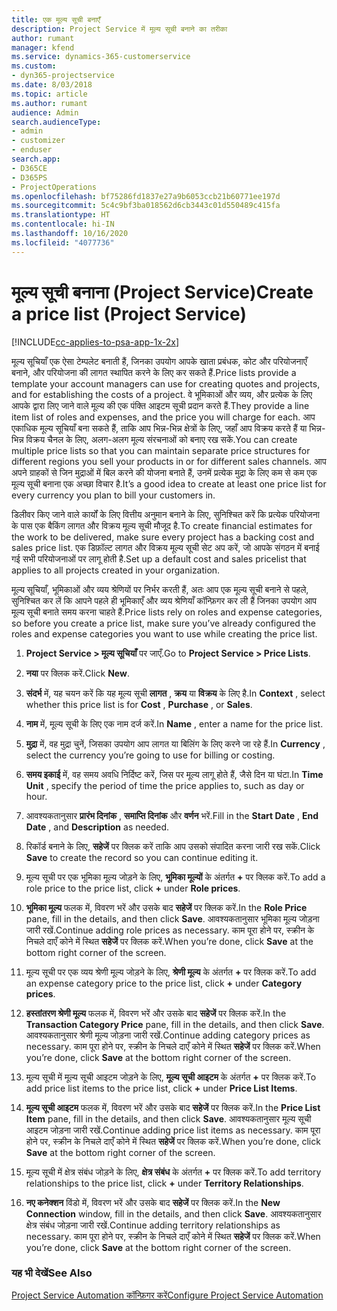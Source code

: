 ```yaml
---
title: एक मूल्य सूची बनाएँ
description: Project Service में मूल्य सूची बनाने का तरीका
author: rumant
manager: kfend
ms.service: dynamics-365-customerservice
ms.custom:
- dyn365-projectservice
ms.date: 8/03/2018
ms.topic: article
ms.author: rumant
audience: Admin
search.audienceType:
- admin
- customizer
- enduser
search.app:
- D365CE
- D365PS
- ProjectOperations
ms.openlocfilehash: bf75286fd1837e27a9b6053ccb21b60771ee197d
ms.sourcegitcommit: 5c4c9bf3ba018562d6cb3443c01d550489c415fa
ms.translationtype: HT
ms.contentlocale: hi-IN
ms.lasthandoff: 10/16/2020
ms.locfileid: "4077736"
---
```

# <a name="create-a-price-list-project-service"></a><span data-ttu-id="e9f72-103">मूल्‍य सूची बनाना (Project Service)</span><span class="sxs-lookup"><span data-stu-id="e9f72-103">Create a price list (Project Service)</span></span>

[!INCLUDE[cc-applies-to-psa-app-1x-2x](../includes/cc-applies-to-psa-app-1x-2x.md)]

<span data-ttu-id="e9f72-104">मूल्‍य सूचियाँ एक ऐसा टेम्पलेट बनाती हैं, जिनका उपयोग आपके खाता प्रबंधक, कोट और परियोजनाएँ बनाने, और परियोजना की लागत स्‍थापित करने के लिए कर सकते हैं.</span><span class="sxs-lookup"><span data-stu-id="e9f72-104">Price lists provide a template your account managers can use for creating quotes and projects, and for establishing the costs of a project.</span></span> <span data-ttu-id="e9f72-105">वे भूमिकाओं और व्‍यय, और प्रत्‍येक के लिए आपके द्वारा लिए जाने वाले मूल्‍य की एक पंक्ति आइटम सूची प्रदान करते हैं.</span><span class="sxs-lookup"><span data-stu-id="e9f72-105">They provide a line item list of roles and expenses, and the price you will charge for each.</span></span> <span data-ttu-id="e9f72-106">आप एकाधिक मूल्य सूचियाँ बना सकते हैं, ताकि आप भिन्न-भिन्न क्षेत्रों के लिए, जहाँ आप विक्रय करते हैं या भिन्न-भिन्न विक्रय चैनल के लिए, अलग-अलग मूल्य संरचनाओं को बनाए रख सकें.</span><span class="sxs-lookup"><span data-stu-id="e9f72-106">You can create multiple price lists so that you can maintain separate price structures for different regions you sell your products in or for different sales channels.</span></span> <span data-ttu-id="e9f72-107">आप अपने ग्राहकों से जिन मुद्राओं में बिल करने की योजना बनाते हैं, उनमें प्रत्‍येक मुद्रा के लिए कम से कम एक मूल्‍य सूची बनाना एक अच्छा विचार है.</span><span class="sxs-lookup"><span data-stu-id="e9f72-107">It’s a good idea to create at least one price list for every currency you plan to bill your customers in.</span></span>  
  
<span data-ttu-id="e9f72-108">डिलीवर किए जाने वाले कार्यों के लिए वित्तीय अनुमान बनाने के लिए, सुनिश्चित करें कि प्रत्येक परियोजना के पास एक बैकिंग लागत और विक्रय मूल्‍य सूची मौजूद है.</span><span class="sxs-lookup"><span data-stu-id="e9f72-108">To create financial estimates for the work to be delivered, make sure every project has a backing cost and sales price list.</span></span> <span data-ttu-id="e9f72-109">एक डिफ़ॉल्ट लागत और विक्रय मूल्य सूची सेट अप करें, जो आपके संगठन में बनाई गई सभी परियोजनाओं पर लागू होती है.</span><span class="sxs-lookup"><span data-stu-id="e9f72-109">Set up a default cost and sales pricelist that applies to all projects created in your organization.</span></span>  
  
<span data-ttu-id="e9f72-110">मूल्य सूचियाँ, भूमिकाओं और व्यय श्रेणियों पर निर्भर करती हैं, अतः आप एक मूल्य सूची बनाने से पहले, सुनिश्चित कर लें कि आपने पहले ही भूमिकाएँ और व्‍यय श्रेणियाँ कॉन्फ़िगर कर ली हैं जिनका उपयोग आप मूल्य सूची बनाते समय करना चाहते हैं.</span><span class="sxs-lookup"><span data-stu-id="e9f72-110">Price lists rely on roles and expense categories, so before you create a price list, make sure you’ve already configured the roles and expense categories you want to use while creating the price list.</span></span>  
  
1.  <span data-ttu-id="e9f72-111">**Project Service > मूल्‍य सूचियाँ** पर जाएँ.</span><span class="sxs-lookup"><span data-stu-id="e9f72-111">Go to **Project Service > Price Lists**.</span></span>  
  
2.  <span data-ttu-id="e9f72-112">**नया** पर क्लिक करें.</span><span class="sxs-lookup"><span data-stu-id="e9f72-112">Click **New**.</span></span>  
  
3.  <span data-ttu-id="e9f72-113">**संदर्भ** में, यह चयन करें कि यह मूल्‍य सूची **लागत** , **क्रय** या **विक्रय** के लिए है.</span><span class="sxs-lookup"><span data-stu-id="e9f72-113">In **Context** , select whether this price list is for **Cost** , **Purchase** , or **Sales**.</span></span>  
  
4.  <span data-ttu-id="e9f72-114">**नाम** में, मूल्य सूची के लिए एक नाम दर्ज करें.</span><span class="sxs-lookup"><span data-stu-id="e9f72-114">In **Name** , enter a name for the price list.</span></span>  
  
5.  <span data-ttu-id="e9f72-115">**मुद्रा** में, वह मुद्रा चुनें, जिसका उपयोग आप लागत या बिलिंग के लिए करने जा रहे हैं.</span><span class="sxs-lookup"><span data-stu-id="e9f72-115">In **Currency** , select the currency you’re going to use for billing or costing.</span></span>  
  
6.  <span data-ttu-id="e9f72-116">**समय इकाई** में, वह समय अवधि निर्दिष्ट करें, जिस पर मूल्य लागू होते हैं, जैसे दिन या घंटा.</span><span class="sxs-lookup"><span data-stu-id="e9f72-116">In **Time Unit** , specify the period of time the price applies to, such as day or hour.</span></span>  
  
7.  <span data-ttu-id="e9f72-117">आवश्‍यकतानुसार **प्रारंभ दिनांक** , **समाप्ति दिनांक** और **वर्णन** भरें.</span><span class="sxs-lookup"><span data-stu-id="e9f72-117">Fill in the **Start Date** , **End Date** , and **Description** as needed.</span></span>  
  
8.  <span data-ttu-id="e9f72-118">रिकॉर्ड बनाने के लिए, **सहेजें** पर क्लिक करें ताकि आप उसको संपादित करना जारी रख सकें.</span><span class="sxs-lookup"><span data-stu-id="e9f72-118">Click **Save** to create the record so you can continue editing it.</span></span>  
  
9. <span data-ttu-id="e9f72-119">मूल्य सूची पर एक भूमिका मूल्य जोड़ने के लिए, **भूमिका मूल्‍यों** के अंतर्गत **+** पर क्लिक करें.</span><span class="sxs-lookup"><span data-stu-id="e9f72-119">To add a role price to the price list, click **+** under **Role prices**.</span></span>  
  
10. <span data-ttu-id="e9f72-120">**भूमिका मूल्‍य** फलक में, विवरण भरें और उसके बाद **सहेजें** पर क्लिक करें.</span><span class="sxs-lookup"><span data-stu-id="e9f72-120">In the **Role Price** pane, fill in the details, and then click **Save**.</span></span> <span data-ttu-id="e9f72-121">आवश्यकतानुसार भूमिका मूल्‍य जोड़ना जारी रखें.</span><span class="sxs-lookup"><span data-stu-id="e9f72-121">Continue adding role prices as necessary.</span></span> <span data-ttu-id="e9f72-122">काम पूरा होने पर, स्‍क्रीन के निचले दाएँ कोने में स्थित **सहेजें** पर क्लिक करें.</span><span class="sxs-lookup"><span data-stu-id="e9f72-122">When you’re done, click **Save** at the bottom right corner of the screen.</span></span>  
  
11. <span data-ttu-id="e9f72-123">मूल्य सूची पर एक व्‍यय श्रेणी मूल्य जोड़ने के लिए, **श्रेणी मूल्‍य** के अंतर्गत **+** पर क्लिक करें.</span><span class="sxs-lookup"><span data-stu-id="e9f72-123">To add an expense category price to the price list, click **+** under **Category prices**.</span></span>  
  
12. <span data-ttu-id="e9f72-124">**हस्‍तांतरण श्रेणी मूल्‍य** फलक में, विवरण भरें और उसके बाद **सहेजें** पर क्लिक करें.</span><span class="sxs-lookup"><span data-stu-id="e9f72-124">In the **Transaction Category Price** pane, fill in the details, and then click **Save**.</span></span> <span data-ttu-id="e9f72-125">आवश्यकतानुसार श्रेणी मूल्‍य जोड़ना जारी रखें.</span><span class="sxs-lookup"><span data-stu-id="e9f72-125">Continue adding category prices as necessary.</span></span> <span data-ttu-id="e9f72-126">काम पूरा होने पर, स्‍क्रीन के निचले दाएँ कोने में स्थित **सहेजें** पर क्लिक करें.</span><span class="sxs-lookup"><span data-stu-id="e9f72-126">When you’re done, click **Save** at the bottom right corner of the screen.</span></span>  
  
13. <span data-ttu-id="e9f72-127">मूल्य सूची में मूल्य सूची आइटम जोड़ने के लिए, **मूल्‍य सूची आइटम** के अंतर्गत **+** पर क्लिक करें.</span><span class="sxs-lookup"><span data-stu-id="e9f72-127">To add price list items to the price list, click **+** under **Price List Items**.</span></span>  
  
14. <span data-ttu-id="e9f72-128">**मूल्‍य सूची आइटम** फलक में, विवरण भरें और उसके बाद **सहेजें** पर क्लिक करें.</span><span class="sxs-lookup"><span data-stu-id="e9f72-128">In the **Price List Item** pane, fill in the details, and then click **Save**.</span></span> <span data-ttu-id="e9f72-129">आवश्यकतानुसार मूल्‍य सूची आइटम जोड़ना जारी रखें.</span><span class="sxs-lookup"><span data-stu-id="e9f72-129">Continue adding price list items as necessary.</span></span> <span data-ttu-id="e9f72-130">काम पूरा होने पर, स्‍क्रीन के निचले दाएँ कोने में स्थित **सहेजें** पर क्लिक करें.</span><span class="sxs-lookup"><span data-stu-id="e9f72-130">When you’re done, click **Save** at the bottom right corner of the screen.</span></span>  
  
15. <span data-ttu-id="e9f72-131">मूल्‍य सूची में क्षेत्र संबंध जोड़ने के लिए, **क्षेत्र संबंध** के अंतर्गत **+** पर क्लिक करें.</span><span class="sxs-lookup"><span data-stu-id="e9f72-131">To add territory relationships to the price list, click **+** under **Territory Relationships**.</span></span>  
  
16. <span data-ttu-id="e9f72-132">**नए कनेक्‍शन** विंडो में, विवरण भरें और उसके बाद **सहेजें** पर क्लिक करें.</span><span class="sxs-lookup"><span data-stu-id="e9f72-132">In the **New Connection** window, fill in the details, and then click **Save**.</span></span> <span data-ttu-id="e9f72-133">आवश्‍यकतानुसार क्षेत्र संबंध जोड़ना जारी रखें.</span><span class="sxs-lookup"><span data-stu-id="e9f72-133">Continue adding territory relationships as necessary.</span></span> <span data-ttu-id="e9f72-134">काम पूरा होने पर, स्‍क्रीन के निचले दाएँ कोने में स्थित **सहेजें** पर क्लिक करें.</span><span class="sxs-lookup"><span data-stu-id="e9f72-134">When you’re done, click **Save** at the bottom right corner of the screen.</span></span>  
  
### <a name="see-also"></a><span data-ttu-id="e9f72-135">यह भी देखें</span><span class="sxs-lookup"><span data-stu-id="e9f72-135">See Also</span></span>  
 [<span data-ttu-id="e9f72-136">Project Service Automation कॉन्फ़िगर करें</span><span class="sxs-lookup"><span data-stu-id="e9f72-136">Configure Project Service Automation</span></span>](../psa/configure.md)
